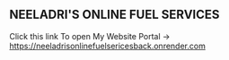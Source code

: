 ## NEELADRI'S ONLINE FUEL SERVICES
Click this link To open My Website Portal -> https://neeladrisonlinefuelsericesback.onrender.com

